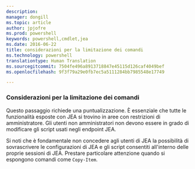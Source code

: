 ```yaml
---
description: 
manager: dongill
ms.topic: article
author: jpjofre
ms.prod: powershell
keywords: powershell,cmdlet,jea
ms.date: 2016-06-22
title: considerazioni per la limitazione dei comandi
ms.technology: powershell
translationtype: Human Translation
ms.sourcegitcommit: 7504fe496a8913718847e45115d126caf4049bef
ms.openlocfilehash: 9f3f79a29e0fb7ec5a5111284bb7985548e17749

---
```


### Considerazioni per la limitazione dei comandi
Questo passaggio richiede una puntualizzazione.
È essenziale che tutte le funzionalità esposte con JEA si trovino in aree con restrizioni di amministratore.
Gli utenti non amministratori non devono essere in grado di modificare gli script usati negli endpoint JEA.

Si noti che è fondamentale non concedere agli utenti di JEA la possibilità di sovrascrivere le configurazioni di JEA e gli script consentiti all'interno delle proprie sessioni di JEA.
Prestare particolare attenzione quando si espongono comandi come `Copy-Item`.




<!--HONumber=Aug16_HO3-->


